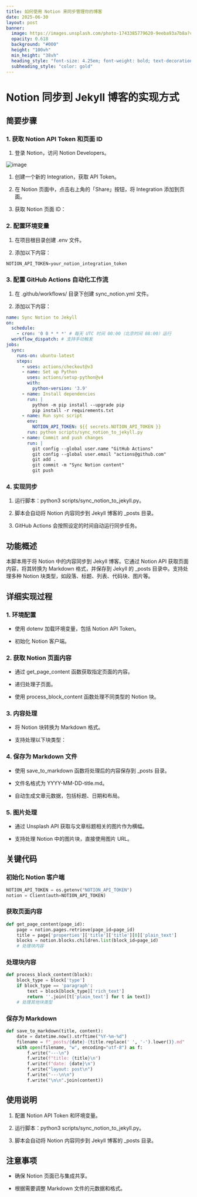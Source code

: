 ```yaml
---
title: 如何使用 Notion 来同步管理你的博客
date: 2025-06-30
layout: post
banner:
  image: https://images.unsplash.com/photo-1743385779620-9eeba93a7b8a?crop=entropy&cs=tinysrgb&fit=max&fm=jpg&ixid=M3w2OTIwMzJ8MHwxfHJhbmRvbXx8fHx8fHx8fDE3NTEyODc1Nzh8&ixlib=rb-4.1.0&q=80&w=1080
  opacity: 0.618
  background: "#000"
  height: "100vh"
  min_height: "38vh"
  heading_style: "font-size: 4.25em; font-weight: bold; text-decoration: underline"
  subheading_style: "color: gold"
---
```


# Notion 同步到 Jekyll 博客的实现方式

## 简要步骤

### 1. 获取 Notion API Token 和页面 ID

1. 登录 Notion，访问 Notion Developers。

![image](https://prod-files-secure.s3.us-west-2.amazonaws.com/a7a0cc5a-89b9-4cda-8686-1fba0ca52f40/d19c1afe-dea5-4312-9333-786b0ba83054/image.png?X-Amz-Algorithm=AWS4-HMAC-SHA256&X-Amz-Content-Sha256=UNSIGNED-PAYLOAD&X-Amz-Credential=ASIAZI2LB466SUW56VAH%2F20250630%2Fus-west-2%2Fs3%2Faws4_request&X-Amz-Date=20250630T124618Z&X-Amz-Expires=3600&X-Amz-Security-Token=IQoJb3JpZ2luX2VjEMX%2F%2F%2F%2F%2F%2F%2F%2F%2F%2FwEaCXVzLXdlc3QtMiJHMEUCIQDk1Mn24zOq6%2FMHPUbvs8S7gHN%2FZzoeKshENT5e%2Bw2mCwIgaZwvjZ%2FaJoMN3Zb%2F%2B0CjvVfHuY1%2BxSaZSMvF74rb4aUqiAQIvv%2F%2F%2F%2F%2F%2F%2F%2F%2F%2FARAAGgw2Mzc0MjMxODM4MDUiDPXyipju4fPfYxKl2CrcAyOZsfilJbsLRqB2HC%2FW3E6btc4Dg%2FNniVVcrB2KSyLJxlN3OU1YkAICzNR70GedSor5AlcqpxHOFKBvAbJ3RNtq4JAeZMUSOXIGiWk7oa%2BYcnXQBjdzd1H4JKZP3IijmDr3WDd%2BLEDgr9gm0%2B2%2B0lABPloSllHeL6fisBNgkrUBxUsm1TJC3tESLqZD2MbCO1vdiafN2SkgZ2hZ5nUkyTBO5eHttdjvZI%2FPw9JciMr3uwFGmXr6xskEx5GICBB3V2bYY192XDHAvlHx5HT1yWH9B1s3KGRwPyck7ZeMrsLqMxEv%2BtgOjEbKV3aq5H5egoN5Vh4YsMgCo77E3DqvLQHoSgDsgG45eDS1mYnzqLT7kv9hbKAy2BpE8UKcgZrEheUgan6F%2BqapScunajo0hadQcLJP9rDFtwEcqAfjGUX9XC2J1ziIooPMktc2QBKO1B6%2BQFgymQaO40MZsPprv%2F2ddsnMVtVrpH%2FsusTOAuzGNdHmqT%2FO0CdLHMhByaN1d7dMlA5qzpbxr%2BUxtFnVlTR%2Ff7zChIekSYjf7cUDbx7qcSuuCiNAcIS1dFOy3zBHGnliNy0cU8wMCYYGki0RweGOZOwQjzy7BgLSDjtzmUGWFhHb9qm88KXsx4LUMPqDisMGOqUB5qpJrTq3Zmue%2BcAm1xPO%2BLDqni9fUzcRxtwHuTFzbN0p5OOjgYcsgAbwCyoDrtau6H5KLzsNhZePSg8lb3vXD2lZ49tUagu9zjq5lx4vsag6fda%2F5YSQbt7r9fbpzCKMybklQdHsnXFyP6OMso%2B1d3GKzovse3lsxhgtoSoFGXN3MBkuMy2Nu5PrBozmTtYwfbj9qzQBWNB49MFULUJSaObEqrq7&X-Amz-Signature=bd8342b629a1628fe4f3855463c137e964aa06faa29e38c8f0401fdc317f4797&X-Amz-SignedHeaders=host&x-amz-checksum-mode=ENABLED&x-id=GetObject)

1. 创建一个新的 Integration，获取 API Token。

1. 在 Notion 页面中，点击右上角的「Share」按钮，将 Integration 添加到页面。

1. 获取 Notion 页面 ID：


### 2. 配置环境变量

1. 在项目根目录创建 .env 文件。

1. 添加以下内容：

```javascript
NOTION_API_TOKEN=your_notion_integration_token
```

### 3. 配置 GitHub Actions 自动化工作流

1. 在 .github/workflows/ 目录下创建 sync_notion.yml 文件。

1. 添加以下内容：

```yaml
name: Sync Notion to Jekyll
on:
  schedule:
    - cron: '0 0 * * *' # 每天 UTC 时间 00:00（北京时间 08:00）运行
  workflow_dispatch: # 支持手动触发
jobs:
  sync:
    runs-on: ubuntu-latest
    steps:
      - uses: actions/checkout@v3
      - name: Set up Python
        uses: actions/setup-python@v4
        with:
          python-version: '3.9'
      - name: Install dependencies
        run: |
          python -m pip install --upgrade pip
          pip install -r requirements.txt
      - name: Run sync script
        env:
          NOTION_API_TOKEN: ${{ secrets.NOTION_API_TOKEN }}
        run: python scripts/sync_notion_to_jekyll.py
      - name: Commit and push changes
        run: |
          git config --global user.name "GitHub Actions"
          git config --global user.email "actions@github.com"
          git add .
          git commit -m "Sync Notion content"
          git push
```

### 4. 实现同步

1. 运行脚本：python3 scripts/sync_notion_to_jekyll.py。

1. 脚本会自动将 Notion 内容同步到 Jekyll 博客的 _posts 目录。

1. GitHub Actions 会按照设定的时间自动运行同步任务。

## 功能概述

本脚本用于将 Notion 中的内容同步到 Jekyll 博客。它通过 Notion API 获取页面内容，将其转换为 Markdown 格式，并保存到 Jekyll 的 _posts 目录中。支持处理多种 Notion 块类型，如段落、标题、列表、代码块、图片等。

## 详细实现过程

### 1. 环境配置

- 使用 dotenv 加载环境变量，包括 Notion API Token。

- 初始化 Notion 客户端。

### 2. 获取 Notion 页面内容

- 通过 get_page_content 函数获取指定页面的内容。

- 递归处理子页面。

- 使用 process_block_content 函数处理不同类型的 Notion 块。

### 3. 内容处理

- 将 Notion 块转换为 Markdown 格式。

- 支持处理以下块类型：


### 4. 保存为 Markdown 文件

- 使用 save_to_markdown 函数将处理后的内容保存到 _posts 目录。

- 文件名格式为 YYYY-MM-DD-title.md。

- 自动生成文章元数据，包括标题、日期和布局。

### 5. 图片处理

- 通过 Unsplash API 获取与文章标题相关的图片作为横幅。

- 支持处理 Notion 中的图片块，直接使用图片 URL。

## 关键代码

### 初始化 Notion 客户端

```python
NOTION_API_TOKEN = os.getenv("NOTION_API_TOKEN")
notion = Client(auth=NOTION_API_TOKEN)
```

### 获取页面内容

```python
def get_page_content(page_id):
    page = notion.pages.retrieve(page_id=page_id)
    title = page['properties']['title']['title'][0]['plain_text']
    blocks = notion.blocks.children.list(block_id=page_id)
    # 处理块内容
```

### 处理块内容

```python
def process_block_content(block):
    block_type = block['type']
    if block_type == 'paragraph':
        text = block[block_type]['rich_text']
        return ''.join([t['plain_text'] for t in text])
    # 处理其他块类型
```

### 保存为 Markdown

```python
def save_to_markdown(title, content):
    date = datetime.now().strftime("%Y-%m-%d")
    filename = f"_posts/{date}-{title.replace(' ', '-').lower()}.md"
    with open(filename, "w", encoding="utf-8") as f:
        f.write("---\n")
        f.write(f"title: {title}\n")
        f.write(f"date: {date}\n")
        f.write("layout: post\n")
        f.write("---\n\n")
        f.write("\n\n".join(content))
```

## 使用说明

1. 配置 Notion API Token 和环境变量。

1. 运行脚本：python3 scripts/sync_notion_to_jekyll.py。

1. 脚本会自动将 Notion 内容同步到 Jekyll 博客的 _posts 目录。

## 注意事项

- 确保 Notion 页面已与集成共享。

- 根据需要调整 Markdown 文件的元数据和格式。